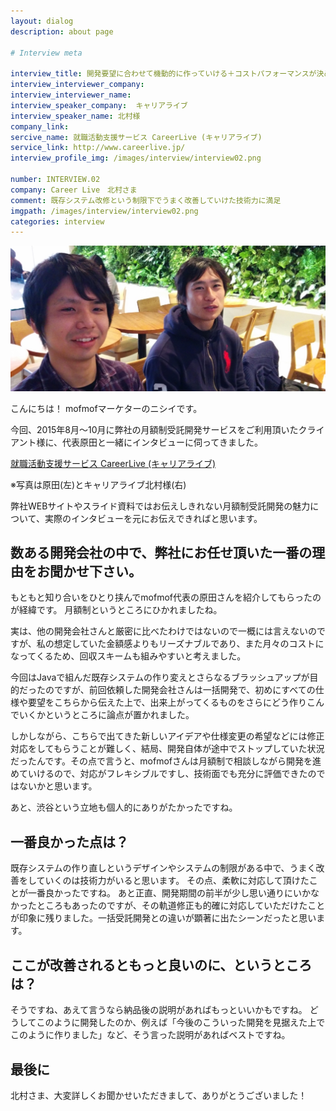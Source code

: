 ```yaml
---
layout: dialog
description: about page

# Interview meta

interview_title: 開発要望に合わせて機動的に作っていける＋コストパフォーマンスが決め手
interview_interviewer_company:
interview_interviewer_name:
interview_speaker_company:  キャリアライブ
interview_speaker_name: 北村様
company_link:
sercive_name: 就職活動支援サービス CareerLive (キャリアライブ)
service_link: http://www.careerlive.jp/
interview_profile_img: /images/interview/interview02.png

number: INTERVIEW.02
company: Career Live　北村さま
comment: 既存システム改修という制限下でうまく改善していけた技術力に満足
imgpath: /images/interview/interview02.png
categories: interview
---
```


![北村様・原田](/images/interview/kitamura-harada.jpg)

こんにちは！
mofmofマーケターのニシイです。

今回、2015年8月～10月に弊社の月額制受託開発サービスをご利用頂いたクライアント様に、代表原田と一緒にインタビューに伺ってきました。

[就職活動支援サービス CareerLive (キャリアライブ)](http://www.careerlive.jp/)

※写真は原田(左)とキャリアライブ北村様(右)

弊社WEBサイトやスライド資料ではお伝えしきれない月額制受託開発の魅力について、実際のインタビューを元にお伝えできればと思います。

## 数ある開発会社の中で、弊社にお任せ頂いた一番の理由をお聞かせ下さい。

もともと知り合いをひとり挟んでmofmof代表の原田さんを紹介してもらったのが経緯です。
月額制というところにひかれましたね。

実は、他の開発会社さんと厳密に比べたわけではないので一概には言えないのですが、私の想定していた金額感よりもリーズナブルであり、また月々のコストになってくるため、回収スキームも組みやすいと考えました。

今回はJavaで組んだ既存システムの作り変えとさらなるブラッシュアップが目的だったのですが、前回依頼した開発会社さんは一括開発で、初めにすべての仕様や要望をこちらから伝えた上で、出来上がってくるものをさらにどう作りこんでいくかというところに論点が置かれました。

しかしながら、こちらで出てきた新しいアイデアや仕様変更の希望などには修正対応をしてもらうことが難しく、結局、開発自体が途中でストップしていた状況だったんです。その点で言うと、mofmofさんは月額制で相談しながら開発を進めていけるので、対応がフレキシブルですし、技術面でも充分に評価できたのではないかと思います。

あと、渋谷という立地も個人的にありがたかったですね。

## 一番良かった点は？

既存システムの作り直しというデザインやシステムの制限がある中で、うまく改善をしていくのは技術力がいると思います。
その点、柔軟に対応して頂けたことが一番良かったですね。
あと正直、開発期間の前半が少し思い通りにいかなかったところもあったのですが、その軌道修正も的確に対応していただけたことが印象に残りました。一括受託開発との違いが顕著に出たシーンだったと思います。

## ここが改善されるともっと良いのに、というところは？

そうですね、あえて言うなら納品後の説明があればもっといいかもですね。
どうしてこのように開発したのか、例えば「今後のこういった開発を見据えた上でこのように作りました」など、そう言った説明があればベストですね。

## 最後に

北村さま、大変詳しくお聞かせいただきまして、ありがとうございました！

